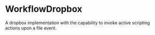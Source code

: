 # WorkflowDropbox
A dropbox implementation with the capability to invoke active scripting actions upon a file event.
